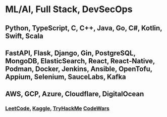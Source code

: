 <h1>ML/AI, Full Stack, DevSecOps</h1>
<h2>Python, TypeScript, C, C++, Java, Go, C#, Kotlin, Swift, Scala</h2>
<h2>FastAPI, Flask, Django, Gin, PostgreSQL, MongoDB, ElasticSearch, React, React-Native, Podman, Docker, Jenkins, Ansible, OpenTofu, Appium, Selenium, SauceLabs, Kafka</h2>
<h2>AWS, GCP, Azure, Cloudflare, DigitalOcean</h2>

<h3>
  <a href="https://leetcode.com/u/tcs7890/">LeetCode</a>, 
  <a href="https://www.kaggle.com/trevorstahl">Kaggle</a>, 
  <a href="https://tryhackme.com/p/TrevorStahl">TryHackMe</a>
  <a href="https://www.codewars.com/users/tcs623">CodeWars</a>
</h3>
